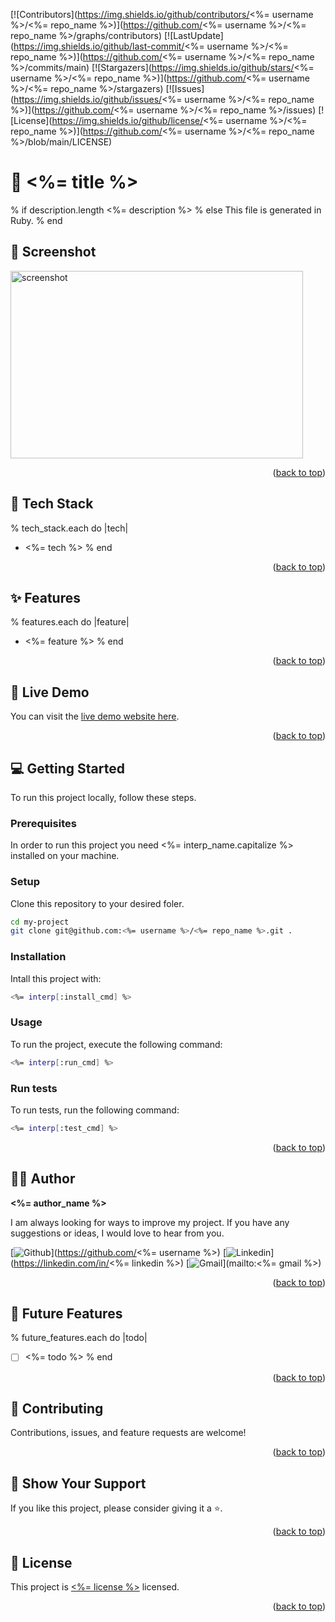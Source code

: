 <a name="readme-top"></a>
[![Contributors](https://img.shields.io/github/contributors/<%= username %>/<%= repo_name %>)](https://github.com/<%= username %>/<%= repo_name %>/graphs/contributors)
[![LastUpdate](https://img.shields.io/github/last-commit/<%= username %>/<%= repo_name %>)](https://github.com/<%= username %>/<%= repo_name %>/commits/main)
[![Stargazers](https://img.shields.io/github/stars/<%= username %>/<%= repo_name %>)](https://github.com/<%= username %>/<%= repo_name %>/stargazers)
[![Issues](https://img.shields.io/github/issues/<%= username %>/<%= repo_name %>)](https://github.com/<%= username %>/<%= repo_name %>/issues)
[![License](https://img.shields.io/github/license/<%= username %>/<%= repo_name %>)](https://github.com/<%= username %>/<%= repo_name %>/blob/main/LICENSE)

# 💎 <%= title %>
% if description.length
<%= description %>
% else
This file is generated in Ruby.
% end


## 📸 Screenshot

<img src="https://via.placeholder.com/468x300?text=App+Screenshot+Here" width=468 height=300 alt="screenshot" />

<p align="right">(<a href="#readme-top">back to top</a>)</p>


## 🧰 Tech Stack
% tech_stack.each do |tech|
- <%= tech %>
% end

<p align="right">(<a href="#readme-top">back to top</a>)</p>

## ✨ Features
% features.each do |feature|
- <%= feature %>
% end 

<p align="right">(<a href="#readme-top">back to top</a>)</p>

## 🚀 Live Demo

You can visit the [live demo website here](<%= demo_link ? demo_link : "https://google.com" %>).

<p align="right">(<a href="#readme-top">back to top</a>)</p>

## 💻 Getting Started

To run this project locally, follow these steps.

### Prerequisites

In order to run this project you need <%= interp_name.capitalize %> installed on your machine.

### Setup

Clone this repository to your desired foler.

```sh
cd my-project
git clone git@github.com:<%= username %>/<%= repo_name %>.git .
```

### Installation

Intall this project with:

```sh
<%= interp[:install_cmd] %>

```

### Usage

To run the project, execute the following command:

```sh
<%= interp[:run_cmd] %>

```

### Run tests

To run tests, run the following command:

```sh
<%= interp[:test_cmd] %>

```

<p align="right">(<a href="#readme-top">back to top</a>)</p>

## 👨‍🚀 Author

**<%= author_name %>**

I am always looking for ways to improve my project. If you have any suggestions or ideas, I would love to hear from you.

[![Github](https://img.shields.io/badge/GitHub-673AB7?style=for-the-badge&logo=github&logoColor=white)](https://github.com/<%= username %>)
[![Linkedin](https://img.shields.io/badge/LinkedIn-0077B5?style=for-the-badge&logo=linkedin&logoColor=white)](https://linkedin.com/in/<%= linkedin %>)
[![Gmail](https://img.shields.io/badge/Gmail-D14836?style=for-the-badge&logo=gmail&logoColor=white)](mailto:<%= gmail %>)

<p align="right">(<a href="#readme-top">back to top</a>)</p>

## 🎯 Future Features

% future_features.each do |todo|
- [ ] <%= todo %>
% end

<p align="right">(<a href="#readme-top">back to top</a>)</p>

## 🤝 Contributing

Contributions, issues, and feature requests are welcome!

<p align="right">(<a href="#readme-top">back to top</a>)</p>

## 💖 Show Your Support

If you like this project, please consider giving it a ⭐.

<p align="right">(<a href="#readme-top">back to top</a>)</p>

## 📜 License

This project is [<%= license %>](./LICENSE) licensed.

<p align="right">(<a href="#readme-top">back to top</a>)</p>